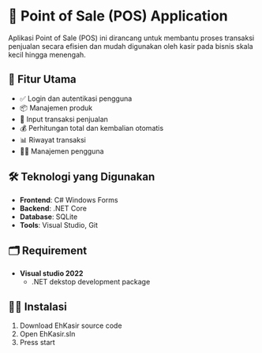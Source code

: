 # 🧾 Point of Sale (POS) Application

Aplikasi Point of Sale (POS) ini dirancang untuk membantu proses transaksi penjualan secara efisien dan mudah digunakan oleh kasir pada bisnis skala kecil hingga menengah.

## 📌 Fitur Utama

- ✅ Login dan autentikasi pengguna
- 📦 Manajemen produk
- 🛒 Input transaksi penjualan
- 💰 Perhitungan total dan kembalian otomatis
- 📊 Riwayat transaksi
- 🧑‍💼 Manajemen pengguna

## 🛠️ Teknologi yang Digunakan

- **Frontend**: C# Windows Forms
- **Backend**: .NET Core
- **Database**: SQLite
- **Tools**: Visual Studio, Git

## 🗂️ Requirement

- **Visual studio 2022**
  - .NET dekstop development package

## 🧑‍💼 Instalasi

1. Download EhKasir source code
2. Open EhKasir.sln
3. Press start
 
